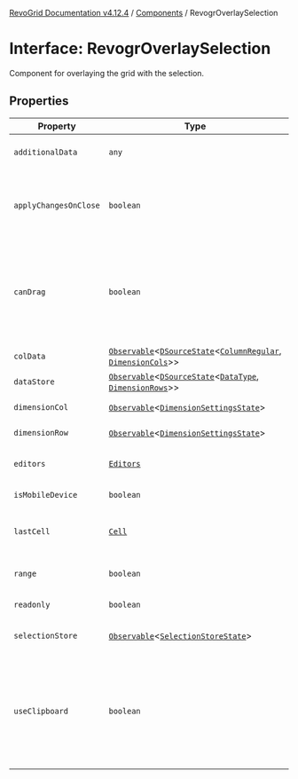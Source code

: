 [RevoGrid Documentation v4.12.4](README.md) / [Components](Namespace.Components.md) / RevogrOverlaySelection

# Interface: RevogrOverlaySelection

Component for overlaying the grid with the selection.

## Properties

| Property | Type | Description | Defined in |
| ------ | ------ | ------ | ------ |
| `additionalData` | `any` | Additional data to pass to renderer. | [src/components.d.ts:572](https://github.com/revolist/revogrid/blob/648f56ecfc5430eb0184373ea33dd565a6a33bb9/src/components.d.ts#L572) |
| `applyChangesOnClose` | `boolean` | If true applys changes when cell closes if not Escape. | [src/components.d.ts:576](https://github.com/revolist/revogrid/blob/648f56ecfc5430eb0184373ea33dd565a6a33bb9/src/components.d.ts#L576) |
| `canDrag` | `boolean` | Enable revogr-order-editor component (read more in revogr-order-editor component). Allows D&D. | [src/components.d.ts:580](https://github.com/revolist/revogrid/blob/648f56ecfc5430eb0184373ea33dd565a6a33bb9/src/components.d.ts#L580) |
| `colData` | [`Observable`](TypeAlias.Observable.md)\<[`DSourceState`](TypeAlias.DSourceState.md)\<[`ColumnRegular`](Interface.ColumnRegular.md), [`DimensionCols`](TypeAlias.DimensionCols.md)\>\> | Column data store. | [src/components.d.ts:584](https://github.com/revolist/revogrid/blob/648f56ecfc5430eb0184373ea33dd565a6a33bb9/src/components.d.ts#L584) |
| `dataStore` | [`Observable`](TypeAlias.Observable.md)\<[`DSourceState`](TypeAlias.DSourceState.md)\<[`DataType`](TypeAlias.DataType.md), [`DimensionRows`](TypeAlias.DimensionRows.md)\>\> | Row data store. | [src/components.d.ts:588](https://github.com/revolist/revogrid/blob/648f56ecfc5430eb0184373ea33dd565a6a33bb9/src/components.d.ts#L588) |
| `dimensionCol` | [`Observable`](TypeAlias.Observable.md)\<[`DimensionSettingsState`](Interface.DimensionSettingsState.md)\> | Dimension settings X. | [src/components.d.ts:592](https://github.com/revolist/revogrid/blob/648f56ecfc5430eb0184373ea33dd565a6a33bb9/src/components.d.ts#L592) |
| `dimensionRow` | [`Observable`](TypeAlias.Observable.md)\<[`DimensionSettingsState`](Interface.DimensionSettingsState.md)\> | Dimension settings Y. | [src/components.d.ts:596](https://github.com/revolist/revogrid/blob/648f56ecfc5430eb0184373ea33dd565a6a33bb9/src/components.d.ts#L596) |
| `editors` | [`Editors`](TypeAlias.Editors.md) | Custom editors register. | [src/components.d.ts:600](https://github.com/revolist/revogrid/blob/648f56ecfc5430eb0184373ea33dd565a6a33bb9/src/components.d.ts#L600) |
| `isMobileDevice` | `boolean` | Is mobile view mode. | [src/components.d.ts:604](https://github.com/revolist/revogrid/blob/648f56ecfc5430eb0184373ea33dd565a6a33bb9/src/components.d.ts#L604) |
| `lastCell` | [`Cell`](Interface.Cell.md) | Last real coordinates positions + 1. | [src/components.d.ts:608](https://github.com/revolist/revogrid/blob/648f56ecfc5430eb0184373ea33dd565a6a33bb9/src/components.d.ts#L608) |
| `range` | `boolean` | Range selection allowed. | [src/components.d.ts:612](https://github.com/revolist/revogrid/blob/648f56ecfc5430eb0184373ea33dd565a6a33bb9/src/components.d.ts#L612) |
| `readonly` | `boolean` | Readonly mode. | [src/components.d.ts:616](https://github.com/revolist/revogrid/blob/648f56ecfc5430eb0184373ea33dd565a6a33bb9/src/components.d.ts#L616) |
| `selectionStore` | [`Observable`](TypeAlias.Observable.md)\<[`SelectionStoreState`](TypeAlias.SelectionStoreState.md)\> | Selection, range, focus. | [src/components.d.ts:620](https://github.com/revolist/revogrid/blob/648f56ecfc5430eb0184373ea33dd565a6a33bb9/src/components.d.ts#L620) |
| `useClipboard` | `boolean` | Enable revogr-clipboard component (read more in revogr-clipboard component). Allows copy/paste. | [src/components.d.ts:624](https://github.com/revolist/revogrid/blob/648f56ecfc5430eb0184373ea33dd565a6a33bb9/src/components.d.ts#L624) |

